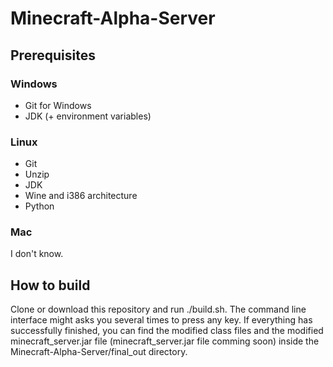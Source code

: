 # Minecraft-Alpha-Server
## Prerequisites
### Windows
* Git for Windows
* JDK (+ environment variables)
### Linux
* Git
* Unzip
* JDK
* Wine and i386 architecture
* Python
### Mac
I don't know.
## How to build
Clone or download this repository and run ./build.sh. The command line interface might asks you several times to press any key. If everything has successfully finished, you can find the modified class files and the modified minecraft_server.jar file (minecraft_server.jar file comming soon) inside the Minecraft-Alpha-Server/final_out directory.

